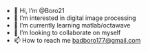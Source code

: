 - 👋 Hi, I’m @Boro21
- 👀 I’m interested in digital image processing
- 🌱 I’m currently learning matlab/octawave
- 💞️ I’m looking to collaborate on myself
- 📫 How to reach me badboro177@gmail.com

<!---
Boro21/Boro21 is a ✨ special ✨ repository because its `README.md` (this file) appears on your GitHub profile.
You can click the Preview link to take a look at your changes.
--->
